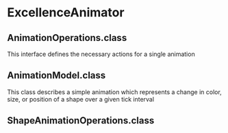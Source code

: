 # ExcellenceAnimator

## AnimationOperations.class
This interface defines the necessary actions for a single animation
## AnimationModel.class
This class describes a simple animation which represents a change in color, size, or position of a shape over a given tick interval
## ShapeAnimationOperations.class

